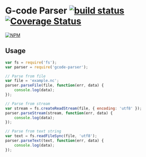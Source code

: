 # G-code Parser [![build status](https://travis-ci.org/cheton/gcode-parser.js.svg?branch=master)](https://travis-ci.org/cheton/gcode-parser.js) [![Coverage Status](https://coveralls.io/repos/cheton/gcode-parser.js/badge.svg)](https://coveralls.io/r/cheton/gcode-parser.js)
[![NPM](https://nodei.co/npm/gcode-parserjs.png?downloads=true&stars=true)](https://nodei.co/npm/gcode-parserjs/)   

## Usage
```js
var fs = require('fs');
var parser = require('gcode-parser');

// Parse from file
var file = 'example.nc';
parser.parseFile(file, function(err, data) {
    console.log(data);
});

// Parse from stream
var stream = fs.createReadStream(file, { encoding: 'utf8' });
parser.parseStream(stream, function(err, data) {
    console.log(data);
});

// Parse from text string
var text = fs.readFileSync(file, 'utf8');
parser.parseText(text, function(err, data) {
    console.log(data);
});
```
